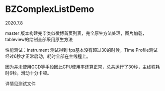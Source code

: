 # BZComplexListDemo

2020.7.8

master 版本构建完毕类似微博首页列表，完全原生方法处理，图片加载，tableview的绘制全部采用原生方法

性能测试：instrument 测试得到 fps基本没有超过30的时候，Time Profile测试经过6秒才正常启动，耗时全部在主线程上。

因为并未使用GCD等手段因此CPU使用率还算正常，总共运行了30秒，主线程耗时6秒。滑动十分卡顿。

详情见测试文件
